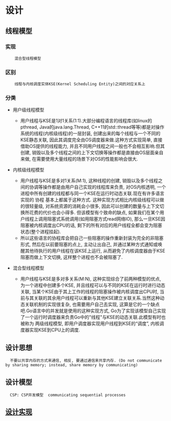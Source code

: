 # 设计  

## 线程模型  

### 实现

        混合型线程模型

### 区别

        线程与内核调度实体KSE(Kernel Scheduling Entity)之间的对应关系上

### 分类

- 用户级线程模型
  - 用户线程与KSE是1对1关系(1:1).大部分编程语言的线程库(如linux的pthread, Java的java.lang.Thread, C++11的std::thread等等)都是对操作系统的线程(内核级线程)的一层封装, 创建出来的每个线程与一个不同的KSE静态关联, 因此其调度完全由OS调度器来做.这种方式实现简单, 直接借助OS提供的线程能力, 并且不同用户线程之间一般也不会相互影响.但其创建, 销毁以及多个线程之间的上下文切换等操作都是直接由OS层面亲自来做, 在需要使用大量线程的场景下对OS的性能影响会很大.  

- 内核级线程模型  
  - 用户线程与KSE是多对1关系(M:1), 这种线程的创建, 销毁以及多个线程之间的协调等操作都是由用户自己实现的线程库来负责, 对OS内核透明, 一个进程中所有创建的线程都与同一个KSE在运行时动态关联.现在有许多语言实现的 协程 基本上都属于这种方式. 这种实现方式相比内核级线程可以做的很轻量级, 对系统资源的消耗会小很多, 因此可以创建的数量与上下文切换所花费的代价也会小得多. 但该模型有个致命的缺点, 如果我们在某个用户线程上调用阻塞式系统调用(如用阻塞方式read网络IO), 那么一旦KSE因阻塞被内核调度出CPU的话, 剩下的所有对应的用户线程全都会变为阻塞状态(整个进程挂起).  
  - 所以这些语言的协程库会把自己一些阻塞的操作重新封装为完全的非阻塞形式, 然后在以前要阻塞的点上, 主动让出自己, 并通过某种方式通知或唤醒其他待执行的用户线程在该KSE上运行, 从而避免了内核调度器由于KSE阻塞而做上下文切换, 这样整个进程也不会被阻塞了.  

- 混合型线程模型
  - 用户线程与KSE是多对多关系(M:N), 这种实现综合了前两种模型的优点, 为一个进程中创建多个KSE, 并且线程可以与不同的KSE在运行时进行动态关联, 当某个KSE由于其上工作的线程的阻塞操作被内核调度出CPU时, 当前与其关联的其余用户线程可以重新与其他KSE建立关联关系.当然这种动态关联机制的实现很复杂, 也需要用户自己去实现, 这算是它的一个缺点吧.Go语言中的并发就是使用的这种实现方式, Go为了实现该模型自己实现了一个运行时调度器来负责Go中的"线程"与KSE的动态关联.此模型有时也被称为 两级线程模型, 即用户调度器实现用户线程到KSE的“调度”, 内核调度器实现KSE到CPU上的调度.  

## 设计思想  

      不要以共享内存的方式来通信, 相反, 要通过通信来共享内存. (Do not communicate by sharing memory; instead, share memory by communicating)  

## 设计模型  

      CSP: CSP并发模型  communicating sequential processes  

## [设计实现](go-concurrent-design-GMP.md)